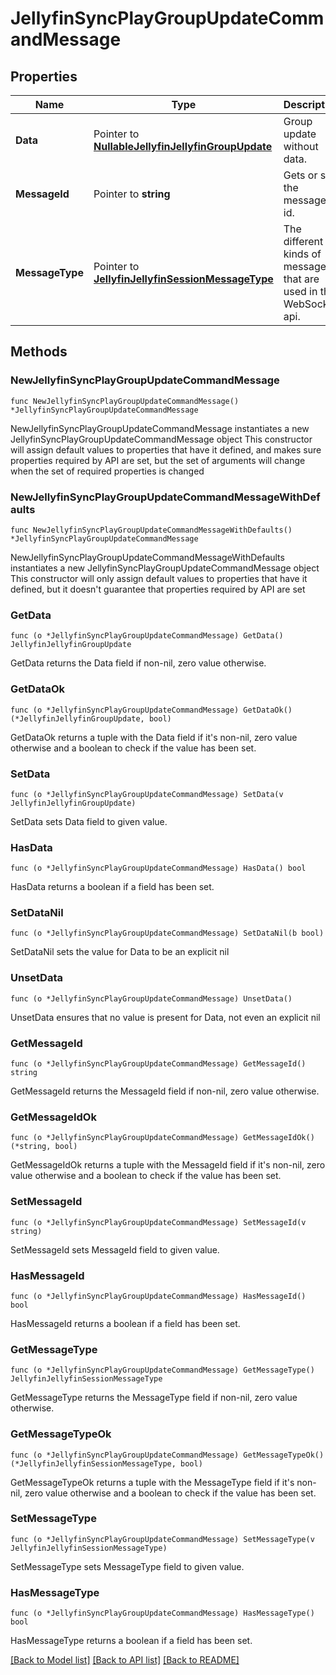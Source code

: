 # JellyfinSyncPlayGroupUpdateCommandMessage

## Properties

Name | Type | Description | Notes
------------ | ------------- | ------------- | -------------
**Data** | Pointer to [**NullableJellyfinJellyfinGroupUpdate**](JellyfinGroupUpdate.md) | Group update without data. | [optional] 
**MessageId** | Pointer to **string** | Gets or sets the message id. | [optional] 
**MessageType** | Pointer to [**JellyfinJellyfinSessionMessageType**](JellyfinSessionMessageType.md) | The different kinds of messages that are used in the WebSocket api. | [optional] [readonly] [default to JELLYFINJELLYFINSESSIONMESSAGETYPE_SYNC_PLAY_GROUP_UPDATE]

## Methods

### NewJellyfinSyncPlayGroupUpdateCommandMessage

`func NewJellyfinSyncPlayGroupUpdateCommandMessage() *JellyfinSyncPlayGroupUpdateCommandMessage`

NewJellyfinSyncPlayGroupUpdateCommandMessage instantiates a new JellyfinSyncPlayGroupUpdateCommandMessage object
This constructor will assign default values to properties that have it defined,
and makes sure properties required by API are set, but the set of arguments
will change when the set of required properties is changed

### NewJellyfinSyncPlayGroupUpdateCommandMessageWithDefaults

`func NewJellyfinSyncPlayGroupUpdateCommandMessageWithDefaults() *JellyfinSyncPlayGroupUpdateCommandMessage`

NewJellyfinSyncPlayGroupUpdateCommandMessageWithDefaults instantiates a new JellyfinSyncPlayGroupUpdateCommandMessage object
This constructor will only assign default values to properties that have it defined,
but it doesn't guarantee that properties required by API are set

### GetData

`func (o *JellyfinSyncPlayGroupUpdateCommandMessage) GetData() JellyfinJellyfinGroupUpdate`

GetData returns the Data field if non-nil, zero value otherwise.

### GetDataOk

`func (o *JellyfinSyncPlayGroupUpdateCommandMessage) GetDataOk() (*JellyfinJellyfinGroupUpdate, bool)`

GetDataOk returns a tuple with the Data field if it's non-nil, zero value otherwise
and a boolean to check if the value has been set.

### SetData

`func (o *JellyfinSyncPlayGroupUpdateCommandMessage) SetData(v JellyfinJellyfinGroupUpdate)`

SetData sets Data field to given value.

### HasData

`func (o *JellyfinSyncPlayGroupUpdateCommandMessage) HasData() bool`

HasData returns a boolean if a field has been set.

### SetDataNil

`func (o *JellyfinSyncPlayGroupUpdateCommandMessage) SetDataNil(b bool)`

 SetDataNil sets the value for Data to be an explicit nil

### UnsetData
`func (o *JellyfinSyncPlayGroupUpdateCommandMessage) UnsetData()`

UnsetData ensures that no value is present for Data, not even an explicit nil
### GetMessageId

`func (o *JellyfinSyncPlayGroupUpdateCommandMessage) GetMessageId() string`

GetMessageId returns the MessageId field if non-nil, zero value otherwise.

### GetMessageIdOk

`func (o *JellyfinSyncPlayGroupUpdateCommandMessage) GetMessageIdOk() (*string, bool)`

GetMessageIdOk returns a tuple with the MessageId field if it's non-nil, zero value otherwise
and a boolean to check if the value has been set.

### SetMessageId

`func (o *JellyfinSyncPlayGroupUpdateCommandMessage) SetMessageId(v string)`

SetMessageId sets MessageId field to given value.

### HasMessageId

`func (o *JellyfinSyncPlayGroupUpdateCommandMessage) HasMessageId() bool`

HasMessageId returns a boolean if a field has been set.

### GetMessageType

`func (o *JellyfinSyncPlayGroupUpdateCommandMessage) GetMessageType() JellyfinJellyfinSessionMessageType`

GetMessageType returns the MessageType field if non-nil, zero value otherwise.

### GetMessageTypeOk

`func (o *JellyfinSyncPlayGroupUpdateCommandMessage) GetMessageTypeOk() (*JellyfinJellyfinSessionMessageType, bool)`

GetMessageTypeOk returns a tuple with the MessageType field if it's non-nil, zero value otherwise
and a boolean to check if the value has been set.

### SetMessageType

`func (o *JellyfinSyncPlayGroupUpdateCommandMessage) SetMessageType(v JellyfinJellyfinSessionMessageType)`

SetMessageType sets MessageType field to given value.

### HasMessageType

`func (o *JellyfinSyncPlayGroupUpdateCommandMessage) HasMessageType() bool`

HasMessageType returns a boolean if a field has been set.


[[Back to Model list]](../README.md#documentation-for-models) [[Back to API list]](../README.md#documentation-for-api-endpoints) [[Back to README]](../README.md)


